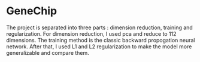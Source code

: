 # GeneChip

The project is separated into three parts : dimension reduction, training and regularization. For dimension reduction, I used pca and reduce to 112 dimensions. The training method is the classic backward propogation neural network. After that, I used L1 and L2 regularization to make the model more generalizable and compare them.
